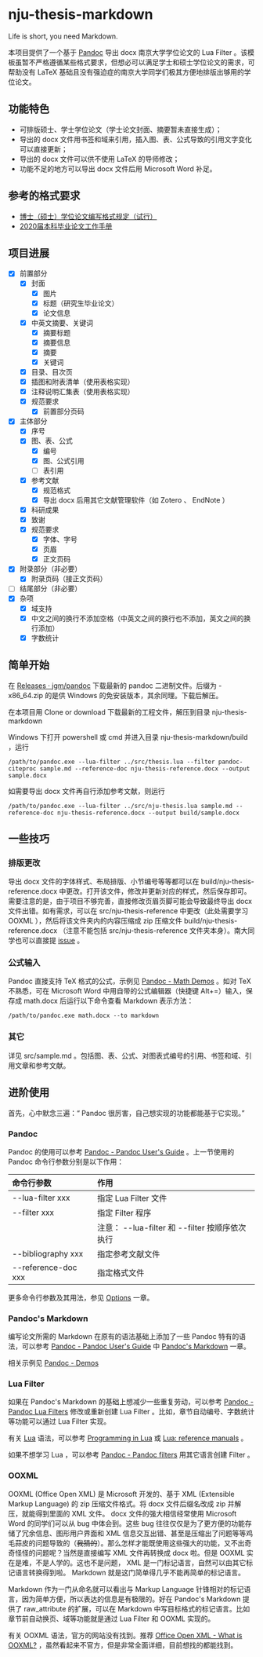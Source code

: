 
# nju-thesis-markdown

Life is short, you need Markdown.

本项目提供了一个基于 [Pandoc](https://www.pandoc.org/) 导出 docx 南京大学学位论文的 Lua Filter 。该模板虽暂不严格遵循某些格式要求，但想必可以满足学士和硕士学位论文的需求，可帮助没有 LaTeX 基础且没有强迫症的南京大学同学们极其方便地排版出够用的学位论文。

## 功能特色

- 可排版硕士、学士学位论文（学士论文封面、摘要暂未直接生成）；
- 导出的 docx 文件用书签和域来引用，插入图、表、公式导致的引用文字变化可以直接更新；
- 导出的 docx 文件可以供不使用 LaTeX 的导师修改；
- 功能不足的地方可以导出 docx 文件后用 Microsoft Word 补足。

## 参考的格式要求

- [博士（硕士）学位论文编写格式规定（试行）](https://grawww.nju.edu.cn/ec/4e/c1040a60494/page.htm)
- [2020届本科毕业论文工作手册](https://jw.nju.edu.cn/22/24/c24683a467492/page.htm)

## 项目进展

- [x] 前置部分
  - [x] 封面
    - [x] 图片
    - [x] 标题（研究生毕业论文）
    - [x] 论文信息
  - [x] 中英文摘要、关键词
    - [x] 摘要标题
    - [x] 摘要信息
    - [x] 摘要
    - [x] 关键词
  - [x] 目录、目次页
  - [x] 插图和附表清单（使用表格实现）
  - [x] 注释说明汇集表（使用表格实现）
  - [x] 规范要求
    - [x] 前置部分页码
- [x] 主体部分
  - [x] 序号
  - [x] 图、表、公式
    - [x] 编号
    - [x] 图、公式引用
    - [ ] 表引用
  - [x] 参考文献
    - [x] 规范格式
    - [x] 导出 docx 后用其它文献管理软件（如 Zotero 、 EndNote ）
  - [x] 科研成果
  - [x] 致谢
  - [x] 规范要求
    - [x] 字体、字号
    - [x] 页眉
    - [x] 正文页码
- [x] 附录部分（非必要）
  - [x] 附录页码（接正文页码）
- [ ] 结尾部分（非必要）
- [x] 杂项
  - [x] 域支持
  - [x] 中文之间的换行不添加空格（中英文之间的换行也不添加，英文之间的换行添加）
  - [x] 字数统计

## 简单开始

在 [Releases · jgm/pandoc](https://github.com/jgm/pandoc/releases) 下载最新的 pandoc 二进制文件。后缀为 -x86_64.zip 的是供 Windows 的免安装版本，其余同理。下载后解压。

在本项目用 Clone or download 下载最新的工程文件，解压到目录 nju-thesis-markdown

Windows 下打开 powershell 或 cmd 并进入目录 nju-thesis-markdown/build ，运行

```
/path/to/pandoc.exe --lua-filter ../src/thesis.lua --filter pandoc-citeproc sample.md --reference-doc nju-thesis-reference.docx --output sample.docx
```

如需要导出 docx 文件再自行添加参考文献，则运行

```
/path/to/pandoc.exe --lua-filter ../src/nju-thesis.lua sample.md --reference-doc nju-thesis-reference.docx --output build/sample.docx
```

## 一些技巧

### 排版更改

导出 docx 文件的字体样式、布局排版、小节编号等等都可以在 build/nju-thesis-reference.docx 中更改。打开该文件，修改并更新对应的样式，然后保存即可。需要注意的是，由于项目不够完善，直接修改页眉页脚可能会导致最终导出 docx 文件出错。如有需求，可以在 src/nju-thesis-reference 中更改（此处需要学习 OOXML ），然后将该文件夹内的内容压缩成 zip 压缩文件 build/nju-thesis-reference.docx （注意不能包括 src/nju-thesis-reference 文件夹本身）。南大同学也可以直接提 [issue](https://github.com/centixkadon/nju-thesis-markdown/issues) 。

### 公式输入

Pandoc 直接支持 TeX 格式的公式，示例见 [Pandoc - Math Demos](https://pandoc.org/demo/math.text) 。如对 TeX 不熟悉，可在 Microsoft Word 中用自带的公式编辑器（快捷键 Alt+=）输入，保存成 math.docx 后运行以下命令查看 Markdown 表示方法：

```
/path/to/pandoc.exe math.docx --to markdown
```

### 其它

详见 src/sample.md 。包括图、表、公式、对图表式编号的引用、书签和域、引用文章和参考文献。

## 进阶使用

首先，心中默念三遍：“ Pandoc 很厉害，自己想实现的功能都能基于它实现。”

### Pandoc

Pandoc 的使用可以参考 [Pandoc - Pandoc User's Guide](https://www.pandoc.org/MANUAL.html) 。上一节使用的 Pandoc 命令行参数分别是以下作用：

| 命令行参数          | 作用                                           |
|:--------------------|:-----------------------------------------------|
| --lua-filter xxx    | 指定 Lua Filter 文件                           |
| --filter xxx        | 指定 Filter 程序                               |
|                     | 注意： --lua-filter 和 --filter 按顺序依次执行 |
| --bibliography xxx  | 指定参考文献文件                               |
| --reference-doc xxx | 指定格式文件                                   |

更多命令行参数及其用法，参见 [Options](https://www.pandoc.org/MANUAL.html#options) 一章。

### Pandoc's Markdown

编写论文所需的 Markdown 在原有的语法基础上添加了一些 Pandoc 特有的语法，可以参考 [Pandoc - Pandoc User's Guide](https://www.pandoc.org/MANUAL.html) 中 [Pandoc's Markdown](https://www.pandoc.org/MANUAL.html#pandocs-markdown) 一章。

相关示例见 [Pandoc - Demos](https://pandoc.org/demos.html)

### Lua Filter

如果在 Pandoc's Markdown 的基础上想减少一些重复劳动，可以参考 [Pandoc - Pandoc Lua Filters](https://pandoc.org/lua-filters.html) 修改或重新创建 Lua Filter 。比如，章节自动编号、字数统计等功能可以通过 Lua Filter 实现。

有关 [Lua](http://www.lua.org/home.html) 语法，可以参考 [Programming in Lua](http://www.lua.org/pil/) 或 [Lua: reference manuals](https://www.lua.org/manual/) 。

如果不想学习 Lua ，可以参考 [Pandoc - Pandoc filters](https://www.pandoc.org/filters.html) 用其它语言创建 Filter 。

### OOXML

OOXML (Office Open XML) 是 Microsoft 开发的、基于 XML (Extensible Markup Language) 的 zip 压缩文件格式。将 docx 文件后缀名改成 zip 并解压，就能得到里面的 XML 文件。 docx 文件的强大相信经常使用 Microsoft Word 的同学们可以从 bug 中体会到。这些 bug 往往仅仅是为了更方便的功能存储了冗余信息、图形用户界面和 XML 信息交互出错、甚至是压缩出了问题等等鸡毛蒜皮的问题导致的（~~我猜的~~）。那么怎样才能既使用这些强大的功能，又不出奇奇怪怪的问题呢？当然是直接编写 XML 文件再转换成 docx 啦。但是 OOXML 实在是难，不是人学的。这也不是问题， XML 是一门标记语言，自然可以由其它标记语言转换得到啦。 Markdown 就是这门简单得几乎不能再简单的标记语言。

Markdown 作为一门从命名就可以看出与 Markup Language 针锋相对的标记语言，因为简单方便，所以表达的信息是有极限的。好在 Pandoc's Markdown 提供了 raw_attribute 的扩展，可以在 Markdown 中写目标格式的标记语言。比如章节前自动换页、域等功能就是通过 Lua Filter 和 OOXML 实现的。

有关 OOXML 语法，官方的网站没有找到。推荐 [Office Open XML - What is OOXML?](http://officeopenxml.com/) ，虽然看起来不官方，但是非常全面详细，目前想找的都能找到。
